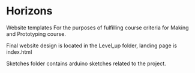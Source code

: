 # Horizons
Website templates
For the purposes of fulfilling course criteria for Making and Prototyping course.

Final website design is located in the Level_up folder, landing page is index.html

Sketches folder contains arduino sketches related to the project.
